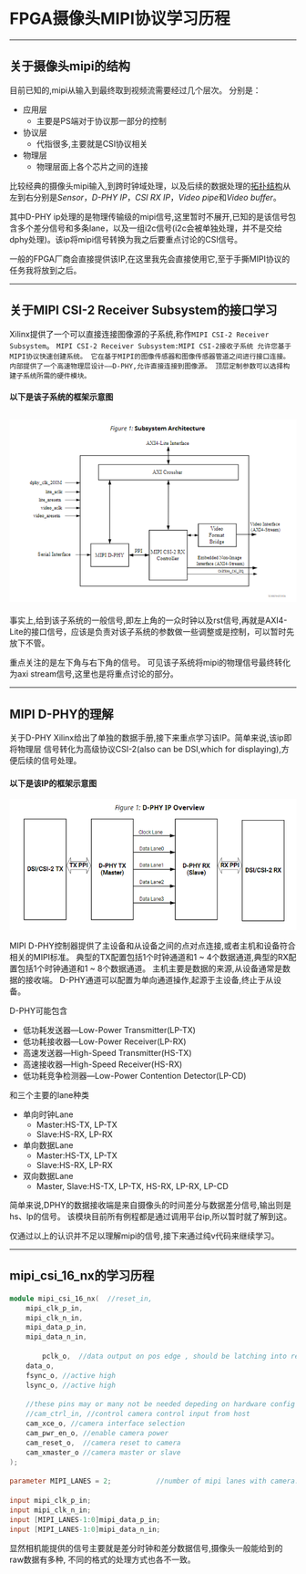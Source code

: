 FPGA摄像头MIPI协议学习历程
===================
***
关于摄像头mipi的结构
---------------------
目前已知的,mipi从输入到最终取到视频流需要经过几个层次。
分别是：
* 应用层
  * 主要是PS端对于协议那一部分的控制
* 协议层
  * 代指很多,主要就是CSI协议相关
* 物理层
  * 物理层面上各个芯片之间的连接

比较经典的摄像头mipi输入,到跨时钟域处理，以及后续的数据处理的<u>拓扑结构</u>从左到右分别是*Sensor*，*D-PHY IP*，*CSI RX IP*，*Video pipe*和*Video buffer*。

其中D-PHY ip处理的是物理传输级的mipi信号,这里暂时不展开,已知的是该信号包含多个差分信号和多条lane，以及一组i2c信号(i2c会被单独处理，并不是交给dphy处理)。该ip将mipi信号转换为我之后要重点讨论的CSI信号。

一般的FPGA厂商会直接提供该IP,在这里我先会直接使用它,至于手撕MIPI协议的任务我将放到之后。

***
关于MIPI CSI-2 Receiver Subsystem的接口学习
---
Xilinx提供了一个可以直接连接图像源的子系统,称作`MIPI CSI-2 Receiver Subsystem`。
 `MIPI CSI-2 Receiver Subsystem:MIPI CSI-2接收子系统
 允许您基于MIPI协议快速创建系统。
 它在基于MIPI的图像传感器和图像传感器管道之间进行接口连接。
 内部提供了一个高速物理层设计——D-PHY,允许直接连接到图像源。
 顶层定制参数可以选择构建子系统所需的硬件模块。`

#### 以下是该子系统的框架示意图
![框架示意图](./frame.png)
---

事实上,给到该子系统的一般信号,即左上角的一众时钟以及rst信号,再就是AXI4-Lite的接口信号，应该是负责对该子系统的参数做一些调整或是控制，可以暂时先放下不管。

重点关注的是左下角与右下角的信号。
可见该子系统将mipi的物理信号最终转化为axi stream信号,这里也是将重点讨论的部分。

***
MIPI D-PHY的理解
---
关于D-PHY Xilinx给出了单独的数据手册,接下来重点学习该IP。简单来说,该ip即将物理层
信号转化为高级协议CSI-2(also can be DSI,which for displaying),方便后续的信号处理。
#### 以下是该IP的框架示意图
![IP示意图](./dphy.png)

MIPI D-PHY控制器提供了主设备和从设备之间的点对点连接,或者主机和设备符合相关的MIPI标准。
典型的TX配置包括1个时钟通道和1 ~ 4个数据通道,典型的RX配置包括1个时钟通道和1 ~ 8个数据通道。
主机主要是数据的来源,从设备通常是数据的接收端。
D-PHY通道可以配置为单向通道操作,起源于主设备,终止于从设备。

D-PHY可能包含
  * 低功耗发送器—Low-Power Transmitter(LP-TX)
  * 低功耗接收器—Low-Power Receiver(LP-RX)
  * 高速发送器—High-Speed Transmitter(HS-TX)
  * 高速接收器—High-Speed Receiver(HS-RX)
  * 低功耗竞争检测器—Low-Power Contention Detector(LP-CD)

和三个主要的lane种类
  * 单向时钟Lane
    * Master:HS-TX, LP-TX
    * Slave:HS-RX, LP-RX
  * 单向数据Lane
    * Master:HS-TX, LP-TX
    * Slave:HS-RX, LP-RX
  * 双向数据Lane
    * Master, Slave:HS-TX, LP-TX, HS-RX, LP-RX, LP-CD

简单来说,DPHY的数据接收端是来自摄像头的时间差分与数据差分信号,输出则是hs、lp的信号。
该模块目前所有例程都是通过调用平台ip,所以暂时就了解到这。

仅通过以上的认识并不足以理解mipi的信号,接下来通过纯v代码来继续学习。

***
mipi_csi_16_nx的学习历程
---
```verilog
module mipi_csi_16_nx(	//reset_in,
	mipi_clk_p_in,
	mipi_clk_n_in,
	mipi_data_p_in,
	mipi_data_n_in,

        pclk_o,  //data output on pos edge , should be latching into receiver on negedge
	data_o,
	fsync_o, //active high 
	lsync_o, //active high
						
	//these pins may or many not be needed depeding on hardware config
	//cam_ctrl_in, //control camera control input from host
	cam_xce_o, //camera interface selection 
	cam_pwr_en_o, //enable camera power 
	cam_reset_o,  //camera reset to camera
	cam_xmaster_o //camera master or slave 
);

parameter MIPI_LANES = 2;			//number of mipi lanes with camera. Only 2 or 4

input mipi_clk_p_in;
input mipi_clk_n_in;
input [MIPI_LANES-1:0]mipi_data_p_in;
input [MIPI_LANES-1:0]mipi_data_n_in;
```
显然相机能提供的信号主要就是差分时钟和差分数据信号,摄像头一般能给到的raw数据有多种,
不同的格式的处理方式也各不一致。



